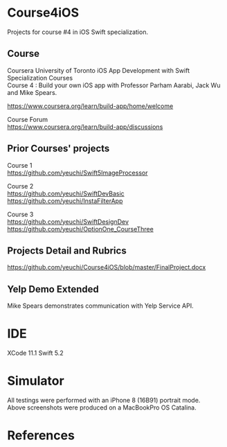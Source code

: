 # Course4iOS
Projects for course #4 in iOS Swift specialization.


## Course
Coursera University of Toronto iOS App Development with Swift Specialization Courses \
Course 4 : Build your own iOS app with Professor Parham Aarabi, Jack Wu and Mike Spears.

https://www.coursera.org/learn/build-app/home/welcome

Course Forum \
https://www.coursera.org/learn/build-app/discussions


## Prior Courses' projects

Course 1 \
https://github.com/yeuchi/Swift5ImageProcessor

Course 2 \
https://github.com/yeuchi/SwiftDevBasic
https://github.com/yeuchi/InstaFilterApp

Course 3 \
https://github.com/yeuchi/SwiftDesignDev
https://github.com/yeuchi/OptionOne_CourseThree


## Projects Detail and Rubrics 
https://github.com/yeuchi/Course4iOS/blob/master/FinalProject.docx

## Yelp Demo Extended 
Mike Spears demonstrates communication with Yelp Service API.

# IDE
XCode 11.1 Swift 5.2

# Simulator
All testings were performed with an iPhone 8 (16B91) portrait mode. \
Above screenshots were produced on a MacBookPro OS Catalina.

# References 
